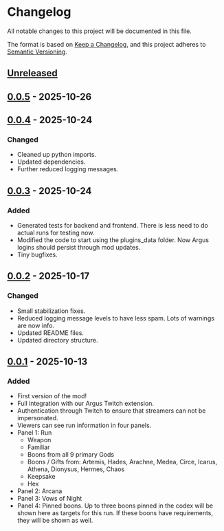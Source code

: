# Changelog

All notable changes to this project will be documented in this file.

The format is based on [Keep a Changelog](https://keepachangelog.com/en/1.1.0/),
and this project adheres to [Semantic Versioning](https://semver.org/spec/v2.0.0.html).

## [Unreleased]

## [0.0.5] - 2025-10-26

## [0.0.4] - 2025-10-24

### Changed

- Cleaned up python imports.
- Updated dependencies.
- Further reduced logging messages.

## [0.0.3] - 2025-10-24

### Added

- Generated tests for backend and frontend. There is less need to do actual runs for testing now.
- Modified the code to start using the plugins_data folder. Now Argus logins should persist through mod updates.
- Tiny bugfixes.

## [0.0.2] - 2025-10-17

### Changed

- Small stabilization fixes.
- Reduced logging message levels to have less spam. Lots of warnings are now info.
- Updated README files.
- Updated directory structure.

## [0.0.1] - 2025-10-13

### Added

- First version of the mod!
- Full integration with our Argus Twitch extension.
- Authentication through Twitch to ensure that streamers can not be impersonated.
- Viewers can see run information in four panels.
- Panel 1: Run
  - Weapon
  - Familiar
  - Boons from all 9 primary Gods
  - Boons / Gifts from: Artemis, Hades, Arachne, Medea, Circe, Icarus, Athena, Dionysus, Hermes, Chaos
  - Keepsake
  - Hex
- Panel 2: Arcana
- Panel 3: Vows of Night
- Panel 4: Pinned boons. Up to three boons pinned in the codex will be shown here as targets for this run. If these boons have requirements, they will be shown as well.

[unreleased]: https://github.com/bmilojkovic/argus-h2-mod/compare/0.0.5...HEAD
[0.0.5]: https://github.com/bmilojkovic/argus-h2-mod/compare/0.0.4...0.0.5
[0.0.4]: https://github.com/bmilojkovic/argus-h2-mod/compare/0.0.3...0.0.4
[0.0.3]: https://github.com/bmilojkovic/argus-h2-mod/compare/0.0.2...0.0.3
[0.0.2]: https://github.com/bmilojkovic/argus-h2-mod/compare/0.0.1...0.0.2
[0.0.1]: https://github.com/bmilojkovic/argus-h2-mod/compare/911d8b2a84c1786466335a47bbc6db64bae286b7...0.0.1
